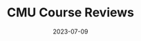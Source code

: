 ---
layout: post
title:  CMU Course Reviews
date: 2023-07-09
englishdate: July 9, 2023
redirect: /cmu-course-reviews/
---